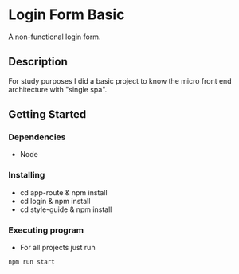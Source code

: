 # Login Form Basic
 
A non-functional login form.

## Description

For study purposes I did a basic project to know the micro front end architecture with "single spa".

## Getting Started

### Dependencies

* Node

### Installing

* cd app-route & npm install
* cd login & npm install
* cd style-guide & npm install

### Executing program

* For all projects just run
```
npm run start
```